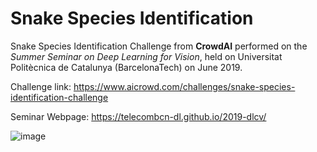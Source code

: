# Snake Species Identification
Snake Species Identification Challenge from **CrowdAI** performed on the *Summer Seminar on Deep Learning for Vision*, held on Universitat Politècnica de Catalunya (BarcelonaTech) on June 2019.

Challenge link: https://www.aicrowd.com/challenges/snake-species-identification-challenge

Seminar Webpage: https://telecombcn-dl.github.io/2019-dlcv/

![image](https://user-images.githubusercontent.com/43316350/60464354-9a341f00-9c4e-11e9-9b07-caf089393d77.png) 
